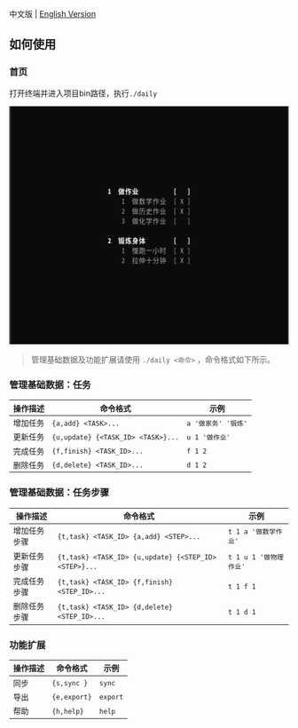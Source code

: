 中文版 | [English Version](./README_EN.md)

## 如何使用

### 首页

打开终端并进入项目bin路径，执行`./daily`

![](doc/img/home_page_zh.png)

> 管理基础数据及功能扩展请使用 `./daily <命令>` ，命令格式如下所示。

### 管理基础数据：任务

| 操作描述 | 命令格式                           | 示例                |
| -------- | ---------------------------------- | ------------------- |
| 增加任务 | `{a,add} <TASK>...`                | `a '做家务' '锻炼'` |
| 更新任务 | `{u,update} {<TASK_ID> <TASK>}...` | `u 1 '做作业' `     |
| 完成任务 | `{f,finish} <TASK_ID>... `         | `f 1 2`             |
| 删除任务 | `{d,delete} <TASK_ID>... `         | `d 1 2`             |

### 管理基础数据：任务步骤

| 操作描述     | 命令格式                                              | 示例                   |
| ------------ | ----------------------------------------------------- | ---------------------- |
| 增加任务步骤 | `{t,task} <TASK_ID> {a,add} <STEP>...`                | `t 1 a '做数学作业'`   |
| 更新任务步骤 | `{t,task} <TASK_ID> {u,update} {<STEP_ID> <STEP>}...` | `t 1 u 1 '做物理作业'` |
| 完成任务步骤 | `{t,task} <TASK_ID> {f,finish} <STEP_ID>...`          | `t 1 f 1`              |
| 删除任务步骤 | `{t,task} <TASK_ID> {d,delete} <STEP_ID>...`          | `t 1 d 1`              |

### 功能扩展

| 操作描述 | 命令格式     | 示例     |
| -------- | ------------ | -------- |
| 同步     | `{s,sync }`  | `sync`   |
| 导出     | `{e,export}` | `export` |
| 帮助     | `{h,help}`   | `help`   |
